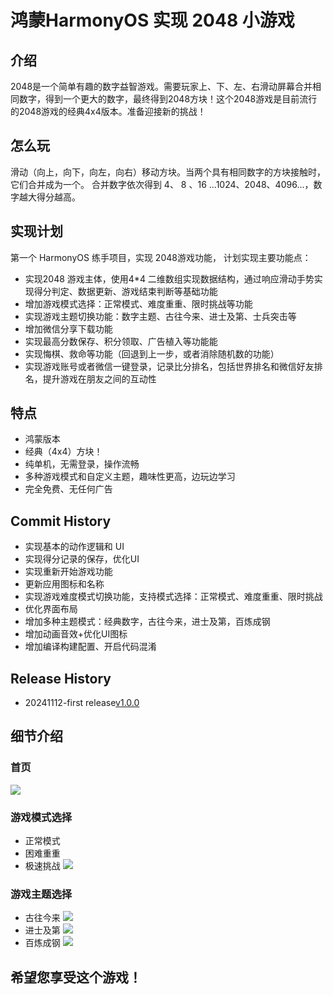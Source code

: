 # 鸿蒙HarmonyOS 实现 2048 小游戏

## 介绍
2048是一个简单有趣的数字益智游戏。需要玩家上、下、左、右滑动屏幕合并相同数字，得到一个更大的数字，最终得到2048方块！这个2048游戏是目前流行的2048游戏的经典4x4版本。准备迎接新的挑战！

## 怎么玩
滑动（向上，向下，向左，向右）移动方块。当两个具有相同数字的方块接触时，它们合并成为一个。
合并数字依次得到 4、 8 、16 ...1024、2048、4096...，数字越大得分越高。

## 实现计划
第一个 HarmonyOS 练手项目，实现 2048游戏功能， 计划实现主要功能点：
- 实现2048 游戏主体，使用4*4 二维数组实现数据结构，通过响应滑动手势实现得分判定、数据更新、游戏结束判断等基础功能
- 增加游戏模式选择：正常模式、难度重重、限时挑战等功能
- 实现游戏主题切换功能：数字主题、古往今来、进士及第、士兵突击等
- 增加微信分享下载功能
- 实现最高分数保存、积分领取、广告植入等功能能
- 实现悔棋、救命等功能（回退到上一步，或者消除随机数的功能）
- 实现游戏账号或者微信一键登录，记录比分排名，包括世界排名和微信好友排名，提升游戏在朋友之间的互动性

## 特点
- 鸿蒙版本
- 经典（4x4）方块！
- 纯单机，无需登录，操作流畅
- 多种游戏模式和自定义主题，趣味性更高，边玩边学习
- 完全免费、无任何广告

## Commit History
- 实现基本的动作逻辑和 UI
- 实现得分记录的保存，优化UI
- 实现重新开始游戏功能
- 更新应用图标和名称
- 实现游戏难度模式切换功能，支持模式选择：正常模式、难度重重、限时挑战
- 优化界面布局
- 增加多种主题模式：经典数字，古往今来，进士及第，百炼成钢
- 增加动画音效+优化UI图标
- 增加编译构建配置、开启代码混淆

## Release History
- 20241112-first release[v1.0.0](./Release/2048_v1.0.0.app)

## 细节介绍
### 首页
![](./Release/default_page.png)
### 游戏模式选择
- 正常模式
- 困难重重
- 极速挑战
![](./Release/speedmode.png)
### 游戏主题选择
- 古往今来
![](./Release/historytheme.png)
- 进士及第
![](./Release/jinshitheme.png)
- 百炼成钢
![](./Release/shibingtheme.png)
## 希望您享受这个游戏！
